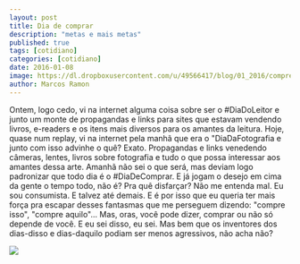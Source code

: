 ```yaml
---
layout: post
title: Dia de comprar
description: "metas e mais metas"
published: true
tags: [cotidiano]
categories: [cotidiano]
date: 2016-01-08
image: https://dl.dropboxusercontent.com/u/49566417/blog/01_2016/compre.png
author: Marcos Ramon
---
```


Ontem, logo cedo, vi na internet alguma coisa sobre ser o #DiaDoLeitor e junto um monte de propagandas e links para sites que estavam vendendo livros, e-readers e os itens mais diversos para os amantes da leitura.
Hoje, quase num replay, vi na internet pela manhã que era o "DiaDaFotografia e junto com isso advinhe o quê? Exato. Propagandas e links venedendo câmeras, lentes, livros sobre fotografia e tudo o que possa interessar aos amantes dessa arte.
Amanhã não sei o que será, mas deviam logo padronizar que todo dia é o #DiaDeComprar. E já jogam o desejo em cima da gente o tempo todo, não é? Pra quê disfarçar?
Não me entenda mal. Eu sou consumista. E talvez até demais. E é por isso que eu queria ter mais força pra escapar desses fantasmas que me perseguem dizendo: "compre isso", "compre aquilo"...
Mas, oras, você pode dizer, comprar ou não só depende de você. E eu sei disso, eu sei. Mas bem que os inventores dos dias-disso e dias-daquilo podiam ser menos agressivos, não acha não?

<img src="https://dl.dropboxusercontent.com/u/49566417/blog/01_2016/compre.png">
